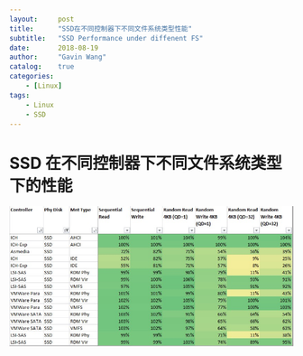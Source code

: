 ```yaml
---
layout:     post
title:      "SSD在不同控制器下不同文件系统类型性能"
subtitle:   "SSD Performance under diffenent FS"
date:       2018-08-19
author:     "Gavin Wang"
catalog:    true
categories:
    - [Linux]
tags:
    - Linux
    - SSD
---
```





# SSD 在不同控制器下不同文件系统类型下的性能

<img class="shadow" src="/img/in-post/SSD_Performance_with_different_Controller_FS.png" width="1200">
